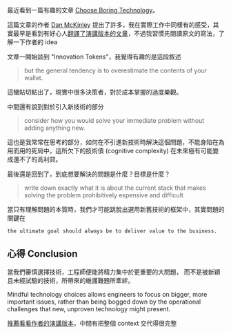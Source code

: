 最近看到一篇有趣的文章 [Choose Boring Technology](https://mcfunley.com/choose-boring-technology)。

這篇文章的作者 [Dan McKinley](https://mcfunley.com/) 提出了許多，我在實際工作中同樣有的感受，其實最早是看到有好心人[翻譯了演講版本的文章](https://www.chunfuchao.com/posts/choose-boring-technology/)，不過我習慣先閱讀原文的寫法，了解一下作者的 idea

文章一開始談到 "Innovation Tokens"，我覺得有趣的是這段敘述
> but the general tendency is to overestimate the contents of your wallet.

這蠻貼切點出了，現實中很多決策者，對於成本掌握的過度樂觀。

中間還有說到對於引入新技術的部分
> consider how you would solve your immediate problem without adding anything new.

這也是我常常在思考的部分，如何在不引進新技術時解決這個問題，不能身陷在為用而用的死局中，這所欠下的技術債 (cognitive complexity) 在未來極有可能變成還不了的高利貸。

最後還是回到了，到底想要解決的問題是什麼？目標是什麼？
> write down exactly what it is about the current stack that makes solving the problem prohibitively expensive and difficult

當只有理解問題的本質時，我們才可能跳脫出選用新舊技術的框架中，其實問題的關鍵在 
```
the ultimate goal should always be to deliver value to the business. 
```

## 心得 Conclusion

當我們審慎選擇技術，工程師便能將精力集中於更重要的大問題，
而不是被新穎且未經試驗的技術，所帶來的維護難題所牽絆。

Mindful technology choices allows engineers to focus on bigger, more important issues, rather than being bogged down by the operational challenges that new, unproven technology might present.

[推薦看看作者的演講版本](https://boringtechnology.club/index_zh_TW.html)，中間有把整個 context 交代得很完整
